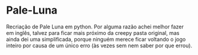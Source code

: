 # Pale-Luna
Recriação de Pale Luna em python. Por alguma razão achei melhor fazer em inglês, talvez para ficar mais próximo da creepy pasta original, mas ainda dei uma simplificada, porque ninguém merece ficar voltando o jogo inteiro por causa de um único erro (às vezes sem nem saber por que errou).
